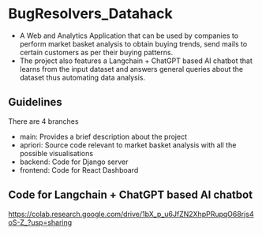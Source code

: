 # BugResolvers_Datahack
- A Web and Analytics Application that can be used by companies to perform market basket analysis to obtain buying trends, send mails to certain customers as per their buying patterns. 
- The project also features a Langchain + ChatGPT based AI chatbot that learns from the input dataset and answers general queries about the dataset thus automating data analysis.

## Guidelines
There are 4 branches
- main: Provides a brief description about the project
- apriori: Source code relevant to market basket analysis with all the possible visualisations
- backend: Code for Django server
- frontend: Code for React Dashboard

## Code for Langchain + ChatGPT based AI chatbot
https://colab.research.google.com/drive/1bX_p_u6JfZN2XhpPRupqO68rjs4oS-Z_?usp=sharing 

